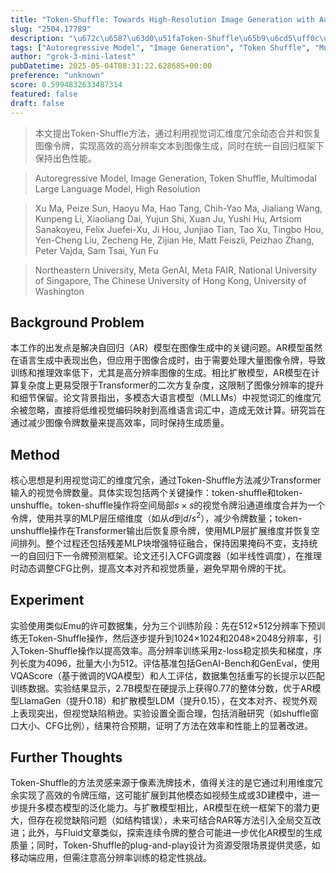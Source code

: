 ```yaml
---
title: "Token-Shuffle: Towards High-Resolution Image Generation with Autoregressive Models"
slug: "2504.17789"
description: "\u672c\u6587\u63d0\u51faToken-Shuffle\u65b9\u6cd5\uff0c\u901a\u8fc7\u5229\u7528\u89c6\u89c9\u8bcd\u6c47\u7ef4\u5ea6\u5197\u4f59\u52a8\u6001\u5408\u5e76\u548c\u6062\u590d\u56fe\u50cf\u4ee4\u724c\uff0c\u5b9e\u73b0\u9ad8\u6548\u7684\u9ad8\u5206\u8fa8\u7387\u6587\u672c\u5230\u56fe\u50cf\u751f\u6210\uff0c\u540c\u65f6\u5728\u7edf\u4e00\u81ea\u56de\u5f52\u6846\u67b6\u4e0b\u4fdd\u6301\u51fa\u8272\u6027\u80fd\u3002"
tags: ["Autoregressive Model", "Image Generation", "Token Shuffle", "Multimodal Large Language Model", "High Resolution"]
author: "grok-3-mini-latest"
pubDatetime: 2025-05-04T08:31:22.628685+00:00
preference: "unknown"
score: 0.5994832633487314
featured: false
draft: false
---
```


> 本文提出Token-Shuffle方法，通过利用视觉词汇维度冗余动态合并和恢复图像令牌，实现高效的高分辨率文本到图像生成，同时在统一自回归框架下保持出色性能。

> Autoregressive Model, Image Generation, Token Shuffle, Multimodal Large Language Model, High Resolution 

> Xu Ma, Peize Sun, Haoyu Ma, Hao Tang, Chih-Yao Ma, Jialiang Wang, Kunpeng Li, Xiaoliang Dai, Yujun Shi, Xuan Ju, Yushi Hu, Artsiom Sanakoyeu, Felix Juefei-Xu, Ji Hou, Junjiao Tian, Tao Xu, Tingbo Hou, Yen-Cheng Liu, Zecheng He, Zijian He, Matt Feiszli, Peizhao Zhang, Peter Vajda, Sam Tsai, Yun Fu

> Northeastern University, Meta GenAI, Meta FAIR, National University of Singapore, The Chinese University of Hong Kong, University of Washington 

## Background Problem

本工作的出发点是解决自回归（AR）模型在图像生成中的关键问题。AR模型虽然在语言生成中表现出色，但应用于图像合成时，由于需要处理大量图像令牌，导致训练和推理效率低下，尤其是高分辨率图像的生成。相比扩散模型，AR模型在计算复杂度上更易受限于Transformer的二次方复杂度，这限制了图像分辨率的提升和细节保留。论文背景指出，多模态大语言模型（MLLMs）中视觉词汇的维度冗余被忽略，直接将低维视觉编码映射到高维语言词汇中，造成无效计算。研究旨在通过减少图像令牌数量来提高效率，同时保持生成质量。

## Method

核心思想是利用视觉词汇的维度冗余，通过Token-Shuffle方法减少Transformer输入的视觉令牌数量。具体实现包括两个关键操作：token-shuffle和token-unshuffle。token-shuffle操作将空间局部$s \times s$的视觉令牌沿通道维度合并为一个令牌，使用共享的MLP层压缩维度（如从$d$到$d/s^2$），减少令牌数量；token-unshuffle操作在Transformer输出后恢复原令牌，使用MLP层扩展维度并恢复空间排列。整个过程还包括残差MLP块增强特征融合，保持因果掩码不变，支持统一的自回归下一令牌预测框架。论文还引入CFG调度器（如半线性调度），在推理时动态调整CFG比例，提高文本对齐和视觉质量，避免早期令牌的干扰。

## Experiment

实验使用类似Emu的许可数据集，分为三个训练阶段：先在512×512分辨率下预训练无Token-Shuffle操作，然后逐步提升到1024×1024和2048×2048分辨率，引入Token-Shuffle操作以提高效率。高分辨率训练采用z-loss稳定损失和梯度，序列长度为4096，批量大小为512。评估基准包括GenAI-Bench和GenEval，使用VQAScore（基于微调的VQA模型）和人工评估，数据集包括重写的长提示以匹配训练数据。实验结果显示，2.7B模型在硬提示上获得0.77的整体分数，优于AR模型LlamaGen（提升0.18）和扩散模型LDM（提升0.15），在文本对齐、视觉外观上表现突出，但视觉缺陷稍逊。实验设置全面合理，包括消融研究（如shuffle窗口大小、CFG比例），结果符合预期，证明了方法在效率和性能上的显著改进。

## Further Thoughts 

Token-Shuffle的方法灵感来源于像素洗牌技术，值得关注的是它通过利用维度冗余实现了高效的令牌压缩，这可能扩展到其他模态如视频生成或3D建模中，进一步提升多模态模型的泛化能力。与扩散模型相比，AR模型在统一框架下的潜力更大，但存在视觉缺陷问题（如结构错误），未来可结合RAR等方法引入全局交互改进；此外，与Fluid文章类似，探索连续令牌的整合可能进一步优化AR模型的生成质量；同时，Token-Shuffle的plug-and-play设计为资源受限场景提供灵感，如移动端应用，但需注意高分辨率训练的稳定性挑战。